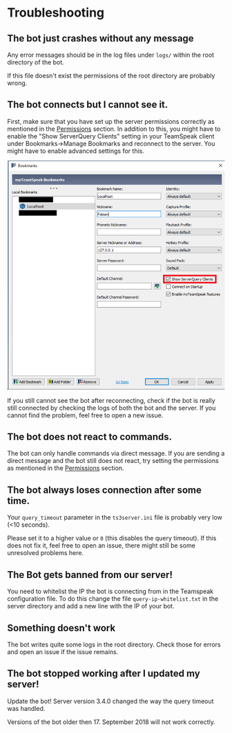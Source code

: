 # Troubleshooting

## The bot just crashes without any message

Any error messages should be in the log files under `logs/` within the root directory of the bot.

If this file doesn't exist the permissions of the root directory are probably wrong.

## The bot connects but I cannot see it.

First, make sure that you have set up the server permissions correctly as mentioned in the
[Permissions](/docs/CONFIGURATION.md#permissions) section. In addition to this, you might have to enable the
"Show ServerQuery Clients" setting in your TeamSpeak client under Bookmarks->Manage Bookmarks
and reconnect to the server. You might have to enable advanced settings for this.

![Show Serverquery Setting](/images/show_serverquery.png)

If you still cannot see the bot after reconnecting, check if the bot is really still connected
by checking the logs of both the bot and the server. If you cannot find the problem, feel free
to open a new issue.

## The bot does not react to commands.

The bot can only handle commands via direct message. If you are sending a direct message and the bot still
does not react, try setting the permissions as mentioned in the [Permissions](/docs/CONFIGURATION.md#permissions) section.

## The bot always loses connection after some time.

Your `query_timeout` parameter in the `ts3server.ini` file is probably very low (<10 seconds).

Please set it to a higher value or `0` (this disables the query timeout). If this does not fix
it, feel free to open an issue, there might still be some unresolved problems here.

## The Bot gets banned from our server!

You need to whitelist the IP the bot is connecting from in the Teamspeak configuration file. To do this
change the file `query-ip-whitelist.txt` in the server directory and add a new line with the IP of your bot.

## Something doesn't work

The bot writes quite some logs in the root directory. Check those for errors and open an issue if the issue remains.

## The bot stopped working after I updated my server!

Update the bot! Server version 3.4.0 changed the way the query timeout was handled.

Versions of the bot older then 17. September 2018 will not work correctly.
